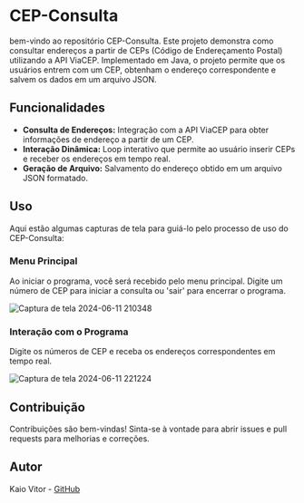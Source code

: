 # CEP-Consulta

bem-vindo ao repositório CEP-Consulta. Este projeto demonstra como consultar endereços a partir de CEPs (Código de Endereçamento Postal) utilizando a API ViaCEP. Implementado em Java, o projeto permite que os usuários entrem com um CEP, obtenham o endereço correspondente e salvem os dados em um arquivo JSON.

## Funcionalidades

- **Consulta de Endereços:** Integração com a API ViaCEP para obter informações de endereço a partir de um CEP.
- **Interação Dinâmica:** Loop interativo que permite ao usuário inserir CEPs e receber os endereços em tempo real.
- **Geração de Arquivo:** Salvamento do endereço obtido em um arquivo JSON formatado.

## Uso

Aqui estão algumas capturas de tela para guiá-lo pelo processo de uso do CEP-Consulta:

### Menu Principal

Ao iniciar o programa, você será recebido pelo menu principal. Digite um número de CEP para iniciar a consulta ou 'sair' para encerrar o programa.

![Captura de tela 2024-06-11 210348](https://github.com/Kaio-0708/ViaCep/assets/123708201/c9a9b62c-5077-455a-90d9-78aededb38e7)

### Interação com o Programa

Digite os números de CEP e receba os endereços correspondentes em tempo real.

![Captura de tela 2024-06-11 221224](https://github.com/Kaio-0708/ViaCep/assets/123708201/fde08a05-1d13-4852-b7ed-9024fe9ea19d)

## Contribuição

Contribuições são bem-vindas! Sinta-se à vontade para abrir issues e pull requests para melhorias e correções.

## Autor

Kaio Vitor - [GitHub](https://github.com/Kaio-0708)
